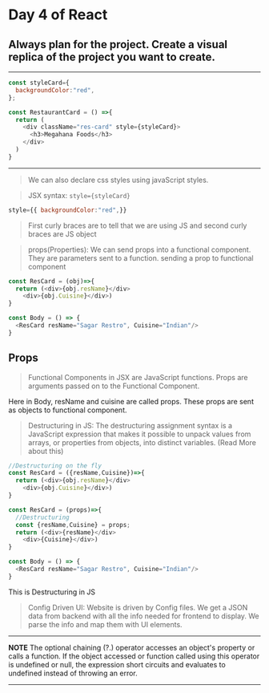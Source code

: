 # Day 4 of React

## Always plan for the project. Create a visual replica of the project you want to create.

---

```js
const styleCard={
  backgroundColor:"red",
};

const RestaurantCard = () =>{
  return (
    <div className="res-card" style={styleCard}>
      <h3>Megahana Foods</h3>
    </div>
  )
}
```

---

> We can also declare css styles using javaScript styles.

> JSX syntax: `style={styleCard}`

```js
style={{ backgroundColor:"red",}}
```

> First curly braces are to tell that we are using JS and second curly braces are JS object

> props(Properties): We can send props into a functional component. They are parameters sent to a function. sending a prop to functional component

```js
const ResCard = (obj)=>{
  return (<div>{obj.resName}</div>
    <div>{obj.Cuisine}</div>)
}

const Body = () => {
  <ResCard resName="Sagar Restro", Cuisine="Indian"/>
}
```
## Props
>Functional Components in JSX are JavaScript functions. Props are arguments passed on to the Functional Component.

Here in Body, resName and cuisine are called props. These props are sent as objects to functional component.

> Destructuring in JS: The destructuring assignment syntax is a JavaScript expression that makes it possible to unpack values from arrays, or properties from objects, into distinct variables. (Read More about this)

```js
//Destructuring on the fly
const ResCard = ({resName,Cuisine})=>{
  return (<div>{obj.resName}</div>
    <div>{obj.Cuisine}</div>)
}

const ResCard = (props)=>{
  //Destructuring
  const {resName,Cuisine} = props;
  return (<div>{resName}</div>
    <div>{Cuisine}</div>)
}

const Body = () => {
  <ResCard resName="Sagar Restro", Cuisine="Indian"/>
}
```

This is Destructuring in JS

> Config Driven UI: Website is driven by Config files. We get a JSON data from backend with all the info needed for frontend to display. We parse the info and map them with UI elements.

---

**NOTE**
The optional chaining (?.) operator accesses an object's property or calls a function. If the object accessed or function called using this operator is undefined or null, the expression short circuits and evaluates to undefined instead of throwing an error.

---
